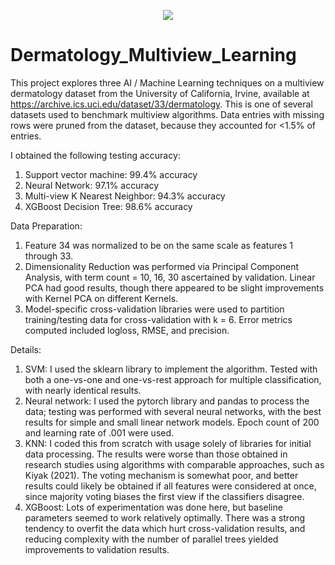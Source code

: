 <p align="center">
  <img src="https://github.com/A-K-Erol/Dermatology_Multiview_Learning/assets/43559753/d727e7c8-e985-4b77-bf63-56a0ad490194" />
</p>

# Dermatology_Multiview_Learning

This project explores three AI / Machine Learning techniques on a multiview dermatology dataset from the University of California, Irvine, 
available at https://archive.ics.uci.edu/dataset/33/dermatology. This is one of several datasets used to benchmark multiview algorithms. 
Data entries with missing rows were pruned from the dataset, because they accounted for <1.5% of entries.

I obtained the following testing accuracy:
  1. Support vector machine: 99.4% accuracy
  2. Neural Network: 97.1% accuracy
  3. Multi-view K Nearest Neighbor: 94.3% accuracy
  4. XGBoost Decision Tree: 98.6% accuracy

Data Preparation:
  1. Feature 34 was normalized to be on the same scale as features 1 through 33.
  2. Dimensionality Reduction was performed via Principal Component Analysis, with term count = 10, 16, 30 ascertained by validation. Linear PCA had good results, though there appeared to be slight improvements with Kernel PCA on different Kernels.
  3. Model-specific cross-validation libraries were used to partition training/testing data for cross-validation with k = 6. Error metrics computed included logloss, RMSE, and precision.

Details:
  1. SVM: I used the sklearn library to implement the algorithm. Tested with both a one-vs-one and one-vs-rest approach for multiple classification, with nearly identical results.
  2. Neural network: I used the pytorch library and pandas to process the data; testing was performed with several neural networks, with the best results for simple and small linear network models. Epoch count of 200 and learning rate of .001 were used. 
  3. KNN: I coded this from scratch with usage solely of libraries for initial data processing. The results were worse than those obtained in research studies using algorithms with comparable approaches, such as Kiyak (2021). The voting mechanism is somewhat poor, and better results could likely be obtained if all features were considered at once, since majority voting biases the first view if the classifiers disagree.
  4. XGBoost: Lots of experimentation was done here, but baseline parameters seemed to work relatively optimally. There was a strong tendency to overfit the data which hurt cross-validation results, and reducing complexity with the number of parallel trees yielded improvements to validation results.

